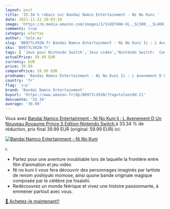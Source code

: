 ```yaml
---
layout: post
title: '33.34 % rabais sur Bandai Namco Entertainment - Ni No Kuni '
date: 2021-11-22 20:03:10
image: 'https://m.media-amazon.com/images/I/51dEYXHm-XL._SL500_._SL400_.jpg'
comments: true
category: ofertas
author: 'tole.es'
slug: 'B0977LV92N-fr Bandai Namco Entertainment - Ni No Kuni Ii : L Avenement D...'
sku: 'B0977LV92N-fr'
tags: [ 'Jeux pour Nintendo Switch','Jeux vidéo','Nintendo Switch:  Consoles, jeux et accessoires','bandai namco entertainment', ]
actualPrice: 39.99 EUR
currency: EUR
price: 39.99
comparePrice: 59.99 EUR
prodname: 'Bandai Namco Entertainment - Ni No Kuni Ii : L Avenement D Un Nouveau Royaume Prince S Edition  Nintendo Switch '
country: 'fr'
flag: '🇫🇷'
brand: 'Bandai Namco Entertainment'
buyurl: 'https://www.amazon.fr/dp/B0977LV92N/?tag=tolees0d-21'
descuento: '33.34'
average: '39.99'
---
```


Vous avez [Bandai Namco Entertainment - Ni No Kuni Ii : L Avenement D Un Nouveau Royaume Prince S Edition  Nintendo Switch ](https://www.amazon.fr/dp/B0977LV92N/?tag=tolees0d-21)  à  33.34 % de réduction, prix final  39.99 EUR (original: 59.99 EUR) ici:

[![Bandai Namco Entertainment - Ni No Kuni ](https://m.media-amazon.com/images/I/51dEYXHm-XL._SL500_._SL400_.jpg)](https://www.amazon.fr/dp/B0977LV92N/?tag=tolees0d-21)

ℹ️:

- Partez pour une aventure inoubliable lors de laquelle la frontière entre film d’animation et jeu vidéo
- Ni no kuni ii vous fera découvrir des personnages imaginés par lartiste de renom yoshiyuki momose, ainsi quune bande originale magique composée par le célèbre joe hisaishi.
- Redécouvrez un monde féérique et vivez une histoire passionnante, à emmener partout avec vous.

[🛒 Achetez-le maintenant!!](https://www.amazon.fr/dp/B0977LV92N/?tag=tolees0d-21)
